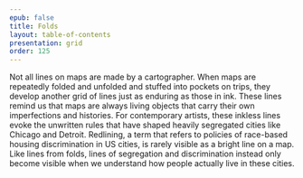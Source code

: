 ```yaml
---
epub: false
title: Folds
layout: table-of-contents
presentation: grid
order: 125
---
```

Not all lines on maps are made by a cartographer. When maps are repeatedly folded and unfolded and stuffed into pockets on trips, they develop another grid of lines just as enduring as those in ink. These lines remind us that maps are always living objects that carry their own imperfections and histories. For contemporary artists, these inkless lines evoke the unwritten rules that have shaped heavily segregated cities like Chicago and Detroit. Redlining, a term that refers to policies of race-based housing discrimination in US cities, is rarely visible as a bright line on a map. Like lines from folds, lines of segregation and discrimination instead only become visible when we understand how people actually live in these cities.